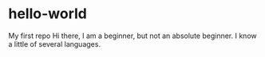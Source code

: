 # hello-world
My first repo
Hi there, I am a beginner, but not an absolute beginner. I know a little of several languages.
